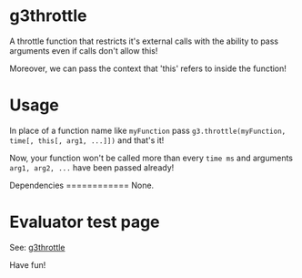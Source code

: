 g3throttle
==========
<p>A throttle function that restricts it's external calls with the ability to pass arguments even if calls don't allow this!</p>
<p>Moreover, we can pass the context that 'this' refers to inside the function!</p>

Usage
=====
<p>In place of a function name like <code>myFunction</code> pass <code>g3.throttle(myFunction, time[, this[, arg1, ...]])</code> and that's it!</p>
<p>Now, your function won't be called more than every <code>time ms</code> and arguments <code>arg1, arg2, ...</code> have been passed already!</p>
Dependencies
============
None.

Evaluator test page
===================
See: <a href="http://centurianii.github.io/g3throttle/">g3throttle</a>

Have fun!
